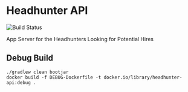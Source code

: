 # Headhunter API
![Build Status](https://codebuild.us-east-1.amazonaws.com/badges?uuid=eyJlbmNyeXB0ZWREYXRhIjoiY1V5YW5HVGRPNW9xVmR3dHlBRURDTlVaUU9wVmxpS1NCWWM5WkN1ZnpzeUtjUXQxWHlOcGl2Yi9UZUZSOWlBdzZIYk5NWUZzcnFwRCtGYmp0NjQ5dEJFPSIsIml2UGFyYW1ldGVyU3BlYyI6ImFWOWQzNkNOd1hwY01RUVkiLCJtYXRlcmlhbFNldFNlcmlhbCI6MX0%3D&branch=master)

App Server for the Headhunters Looking for Potential Hires

## Debug Build
```
./gradlew clean bootjar
docker build -f DEBUG-Dockerfile -t docker.io/library/headhunter-api:debug .
```
